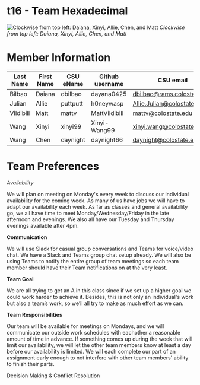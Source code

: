 # t16 - Team Hexadecimal
![Clockwise from top left: Daiana, Xinyi, Allie, Chen, and Matt](team/images/TeamHex.jpg)
*Clockwise from top left: Daiana, Xinyi, Allie, Chen, and Matt*

# Member Information 
Last Name | First Name | CSU eName | Github username | CSU email
------------ | ------------- | ------------- | ------------- | -------------
Bilbao | Daiana | dbilbao | dayana0425 | dbilbao@rams.colostate.edu
Julian | Allie | puttputt| h0neywasp | Allie.Julian@colostate.edu
Vildibill  | Matt | mattv | MattVildibill | mattv@colostate.edu
Wang  | Xinyi | xinyi99 | Xinyi-Wang99 | xinyi.wang@colostate.edu
Wang  | Chen | daynight | daynight66 | daynight@colostate.edu

# Team Preferences

_Availability_

We will plan on meeting on Monday's every week to discuss our individual availability for the coming week. As many of us have jobs we will have to adapt our availability each week. As far as classes and general availability go, we all have time to meet Monday/Wednesday/Friday in the late afternoon and evenings. We also all have our Tuesday and Thursday evenings available after 4pm. 

__Communication__

We will use Slack for casual group conversations and Teams for voice/video chat. We have a Slack and Teams group chat setup already. We will also be using Teams to notify the entire group of team meetings so each team member should have their Team notifications on at the very least. 

**Team Goal**

We are all trying to get an A in this class since if we set up a higher goal we could work harder to achieve it. Besides, this is not only an individual's work but also a team’s work, so we’ll all try to make as much effort as we can.

**Team Responsibilities**

Our team will be available for meetings on Mondays, and we will communicate our outside work schedules with eachother a reasonable amount of time in advance. If something comes up during the week that will limit our availability, we will let the other team members know at least a day before our availability is limited. We will each complete our part of an assignment early enough to not interfere with other team members' ability to finish their parts.

Decision Making & Conflict Resolution


